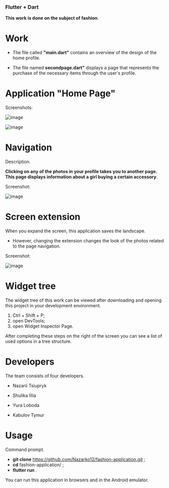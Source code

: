 ### Flutter + Dart

**This work is done on the subject of fashion**. 

# Work

* The file called **"main.dart"** contains an overview of the design of the home profile.

* The file named **secondpage.dart"** displays a page that represents the purchase of the necessary items through the user's profile.

# Application "Home Page"

Screenshots:

![image](https://user-images.githubusercontent.com/57871748/137684012-514e0bd5-0bc3-49a1-8ffd-5e418989c539.png)

![image](https://user-images.githubusercontent.com/57871748/137684130-703d1df4-d8af-406f-9d4d-43f4711505f2.png)

# Navigation

Description. 

**Clicking on any of the photos in your profile takes you to another page. This page displays information about a girl buying a certain accessory**.

Screenshot:

![image](https://user-images.githubusercontent.com/57871748/137684745-9f3b8dd5-b9df-44d4-be61-eecaabeeb908.png)


# Screen extension

When you expand the screen, this application saves the landscape.

* However, changing the extension changes the look of the photos related to the page navigation.

Screenshot:

![image](https://user-images.githubusercontent.com/57871748/137685168-2a22e69c-9a74-4f97-a33a-e2c8dbb4af87.png)


# Widget tree

The widget tree of this work can be viewed after downloading and opening this project in your development environment.

1. Ctrl + Shift + P;
2. open DevTools;
3. open Widget Inspector Page.

After completing these steps on the right of the screen you can see a list of used options in a tree structure.


# Developers

The team consists of four developers. 

* Nazarii Tsiupryk

* Shulika Illia

* Yura Loboda

* Kabulov Tymur

# Usage

Command prompt.

* **git clone** https://github.com/Nazarko12/fashion-application.git ;
* **cd** fashion-application/ ;
* **flutter run** .

You can run this application in browsers and in the Android emulator.


